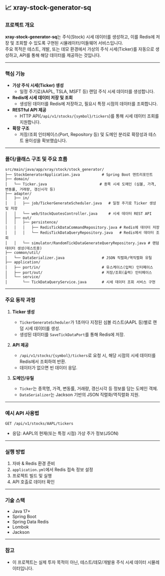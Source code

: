 ## 📈 xray-stock-generator-sq

### 프로젝트 개요

**xray-stock-generator-sq**는 주식(Stock) 시세 데이터를 생성하고, 이를 Redis에 저장 및 조회할 수 있도록 구현된 시뮬레이터/미들웨어 서비스입니다.  
주요 목적은 테스트, 개발, 또는 데모 환경에서 가상의 주식 시세(Ticker)를 자동으로 생성하고, API를 통해 해당 데이터를 제공하는 것입니다.

---

### 핵심 기능

- **가상 주식 시세(Ticker) 생성**  
  - 일정 주기로(AAPL, TSLA, MSFT 등) 랜덤 주식 시세 데이터를 생성합니다.
- **Redis에 시세 데이터 저장 및 조회**  
  - 생성된 데이터를 Redis에 저장하고, 필요시 특정 시점의 데이터를 조회합니다.
- **RESTful API 제공**  
  - HTTP API(`/api/v1/stocks/{symbol}/tickers`)를 통해 시세 데이터 조회를 지원합니다.
- **확장 구조**  
  - 저장/조회 인터페이스(Port, Repository 등) 및 도메인 분리로 확장성과 테스트 용이성을 확보했습니다.

---

### 폴더/클래스 구조 및 주요 흐름

```
src/main/java/app/xray/stock/stock_generator/
├── StockGeneratorApplication.java          # Spring Boot 엔트리포인트
├── domain/
│   └── Ticker.java                        # 종목 시세 도메인 (심볼, 가격, 변동률, 거래량, 갱신시각 등)
├── adapter/
│   ├── in/
│   │   ├── job/TickerGenerateScheduler.java   # 일정 주기로 Ticker 생성 및 저장
│   │   └── web/StockQuotesController.java     # 시세 데이터 REST API
│   ├── out/
│   │   ├── persistence/
│   │   │   ├── RedisTickDataCommandRepository.java # Redis에 데이터 저장
│   │   │   └── RedisTickDataQueryRepository.java   # Redis에서 데이터 조회
│   │   └── simulator/RandomTickDataGenerateQueryRepository.java # 랜덤 데이터 생성(테스트용)
├── common/util/
│   └── DataSerializer.java                 # JSON 직렬화/역직렬화 유틸
├── application/
│   ├── port/in/                            # 유스케이스(입력) 인터페이스
│   ├── port/out/                           # 저장/조회(출력) 인터페이스
│   └── service/
│       └── TickDataQueryService.java       # 시세 데이터 조회 서비스 구현
```

---

### 주요 동작 과정

1. **Ticker 생성**
   - `TickerGenerateScheduler`가 1초마다 지정된 심볼 리스트(AAPL 등)별로 랜덤 시세 데이터를 생성.
   - 생성된 데이터를 `SaveTickDataPort`를 통해 Redis에 저장.

2. **API 제공**
   - `/api/v1/stocks/{symbol}/tickers`로 요청 시, 해당 시점의 시세 데이터를 Redis에서 조회하여 반환.
   - 데이터가 없으면 빈 데이터 응답.

3. **도메인/유틸**
   - `Ticker`는 종목명, 가격, 변동률, 거래량, 갱신시각 등 정보를 담는 도메인 객체.
   - `DataSerializer`는 Jackson 기반의 JSON 직렬화/역직렬화 지원.

---

### 예시 API 사용법

```http
GET /api/v1/stocks/AAPL/tickers
```
- 응답: AAPL의 현재(또는 특정 시점) 가상 주가 정보(JSON)

---

### 실행 방법

1. 자바 & Redis 환경 준비
2. `application.yml`에서 Redis 접속 정보 설정
3. 프로젝트 빌드 및 실행
4. API 호출로 데이터 확인

---

### 기술 스택

- Java 17+
- Spring Boot
- Spring Data Redis
- Lombok
- Jackson

---

### 참고

- 이 프로젝트는 실제 투자 목적이 아닌, 테스트/데모/개발용 주식 시세 데이터 시뮬레이터입니다.
